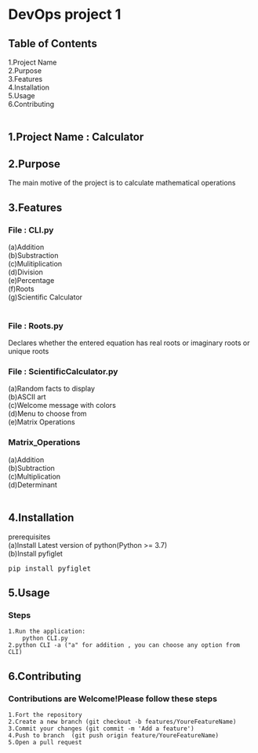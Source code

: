 # DevOps project 1

## Table of Contents
  1.Project Name <br>
  2.Purpose <br>
  3.Features <br>
  4.Installation <br>
  5.Usage <br>
  6.Contributing <br>
<br>
## 1.Project Name : Calculator

## 2.Purpose 
  The main motive of the project is to calculate mathematical operations <br>

## 3.Features
### File : CLI.py
  (a)Addition <br>
  (b)Substraction <br>
  (c)Mulitiplication <br>
  (d)Division <br>
  (e)Percentage <br>
  (f)Roots <br>
  (g)Scientific Calculator <br>
<br>  
### File : Roots.py
  Declares whether the entered equation has real roots or imaginary roots or unique roots
<br>
### File : ScientificCalculator.py
  (a)Random facts to display<br>
  (b)ASCII art <br>
  (c)Welcome message with colors <br>
  (d)Menu to choose from <br>
  (e)Matrix Operations
<br>
### Matrix_Operations
  (a)Addition <br>
  (b)Subtraction <br>
  (c)Multiplication <br>
  (d)Determinant <br>
<br>
## 4.Installation
  prerequisites  <br>
    (a)Install Latest version of python(Python >= 3.7) <br>
    (b)Install pyfiglet 
        <pre>pip install pyfiglet</pre>

## 5.Usage
  ### Steps <br>
    1.Run the application: 
        python CLI.py 
    2.python CLI -a ("a" for addition , you can choose any option from CLI)

## 6.Contributing 
  ### Contributions are Welcome!Please follow these steps
    1.Fort the repository 
    2.Create a new branch (git checkout -b features/YoureFeatureName)
    3.Commit your changes (git commit -m 'Add a feature')
    4.Push to branch  (git push origin feature/YoureFeatureName)
    5.Open a pull request
